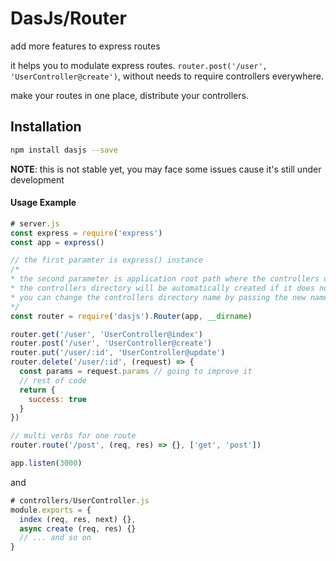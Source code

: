 # DasJs/Router

add more features to express routes

it helps you to modulate express routes.  `router.post('/user', 'UserController@create')`, without needs to require controllers everywhere.

make your routes in one place, distribute your controllers.

## Installation
```bash
npm install dasjs --save
```

**NOTE**: this is not stable yet, you may face some issues cause it's still under development

#### Usage Example
```js
# server.js
const express = require('express')
const app = express()

// the first paramter is express() instance
/*
* the second parameter is application root path where the controllers directory is located.
* the controllers directory will be automatically created if it does not exists.
* you can change the controllers directory name by passing the new name in the third parameter.
*/
const router = require('dasjs').Router(app, __dirname)

router.get('/user', 'UserController@index')
router.post('/user', 'UserController@create')
router.put('/user/:id', 'UserController@update')
router.delete('/user/:id', (request) => {
  const params = request.params // going to improve it
  // rest of code
  return {
    success: true
  }
})

// multi verbs for one route
router.route('/post', (req, res) => {}, ['get', 'post'])

app.listen(3000)
```

and

```js
# controllers/UserController.js
module.exports = {
  index (req, res, next) {},
  async create (req, res) {}
  // ... and so on
}
```
